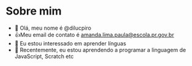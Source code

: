 # Sobre mim
- 👋 Olá, meu nome é @dilucpiro
- :+1:Meu email de contato é amanda.lima.paula@escola.pr.gov.br
- 👀 Eu estou interessado em aprender línguas
- 🌱 Recentemente, eu estou aprendendo a programar a linguagem de JavaScript, Scratch etc

